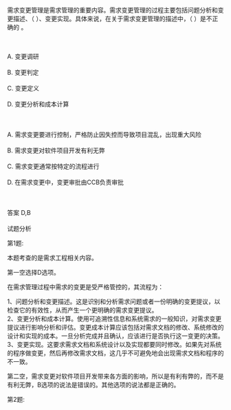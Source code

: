 <div class="detail lh2"><p>需求变更管理是需求管理的重要内容。需求变更管理的过程主要包括问题分析和变更描述、（  ）、变更实现。具体来说，在关于需求变更管理的描述中，（  ）是不正确的 。<br/></p><br/><br/>A. 变更调研<br/><br/>B. 变更判定<br/><br/>C. 变更定义<br/><br/>D. 变更分析和成本计算<br/><br/><br/><br/>A. 需求变更要进行控制，严格防止因失控而导致项目混乱，出现重大风险<br/><br/>B. 需求变更对软件项目开发有利无弊<br/><br/>C. 需求变更通常按特定的流程进行<br/><br/>D. 在需求变更中，变更审批由CCB负责审批<br/><br/><br/><br/>答案 D,B<br/><br/>试题分析<br/><p>第1题:</p><p>本题考查的是需求工程相关内容。</p><p>第一空选择D选项。</p><p>在需求管理过程中需求的变更是受严格管控的，其流程为：<br/></p><p>1、问题分析和变更描述。这是识别和分析需求问题或者一份明确的变更提议，以检查它的有效性，从而产生一个更明确的需求变更提议。<br/>2、变更分析和成本计算。使用可追溯性信息和系统需求的一般知识，对需求变更提议进行影响分析和评估。变更成本计算应该包括对需求文档的修改、系统修改的设计和实现的成本。一旦分析完成并且确认，应该进行是否执行这一变更的决策。<br/>3、变更实现。这要求需求文档和系统设计以及实现都要同时修改。如果先对系统的程序做变更，然后再修改需求文档，这几乎不可避免地会出现需求文档和程序的不一致。<br/></p><p>第二空，需求变更对软件项目开发带来各方面的影响，所以是有利有弊的，而不是有利无弊，B选项的说法是错误的。其他选项的说法都是正确的。</p><p>第2题:</p><p><br/></p></div>